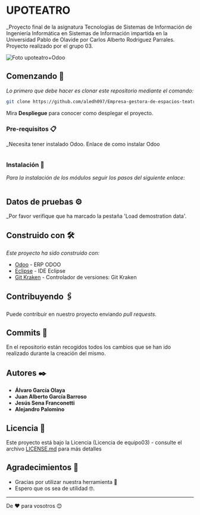 # UPOTEATRO

_Proyecto final de la asignatura Tecnologías de Sistemas de Información de Ingeniería Informática en Sistemas de Información impartida en la Universidad Pablo de Olavide por Carlos Alberto Rodriguez Parrales. Proyecto realizado por el grupo 03.

![Foto upoteatro+Odoo](https://raw.githubusercontent.com/aledh097/Empresa-gestora-de-espacios-teatrales-Odoo-11/master/Documentación/portadaUpoteatro.png)

## Comenzando 🚀

_Lo primero que debe hacer es clonar este repositorio mediante el comando:_

```sh
git clone https://github.com/aledh097/Empresa-gestora-de-espacios-teatrales-Odoo-11.git
```

Mira **Despliegue** para conocer como desplegar el proyecto.


### Pre-requisitos 📋

_Necesita tener instalado Odoo. Enlace de como instalar Odoo

```http://angelmoya.es/blog/odoo/instalar-odoo-11-en-ubuntu-18-04/
```

### Instalación 🔧

_Para la instalación de los módulos seguir los pasos del siguiente enlace:_


```https://www.odoo.com/es_ES/forum/ayuda-1/question/how-to-install-new-module-in-odoo-11-129844
```

## Datos de pruebas ⚙️

_Por favor verifique que ha marcado la pestaña 'Load demostration data'.

## Construido con 🛠️

_Este proyecto ha sido construido con:_

* [Odoo](https://www.odoo.com/es_ES/) - ERP ODOO
* [Eclipse](https://www.eclipse.org/) - IDE Eclipse
* [Git Kraken](https://www.gitkraken.com/) - Controlador de versiones: Git Kraken

## Contribuyendo 🖇️

Puede contribuir en nuestro proyecto enviando *pull requests*.

## Commits 📌

En el repositorio están recogidos todos los cambios que se han ido realizado durante la creación del mismo.

## Autores ✒️

* **Álvaro García Olaya**
* **Juan Alberto García Barroso**
* **Jesús Sena Franconetti**
* **Alejandro Palomino**

## Licencia 📄

Este proyecto está bajo la Licencia (Licencia de equipo03) - consulte el archivo [LICENSE.md](LICENSE.md) para más detalles

## Agradecimientos 🎁

* Gracias por utilizar nuestra herramienta 📢
* Espero que os sea de utilidad 🤓.

---
De ❤️ para vosotros 😊 
